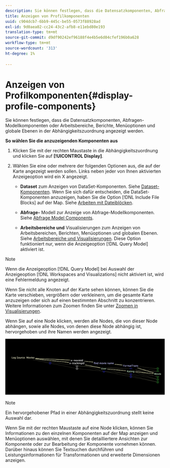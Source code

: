 ```yaml
---
description: Sie können festlegen, dass die Datensatzkomponenten, Abfragen-Modellkomponenten oder Arbeitsbereiche, Berichte, Menüoptionen und globale Ebenen in der Abhängigkeitszuordnung angezeigt werden.
title: Anzeigen von Profilkomponenten
uuid: c904dcb7-6bb9-445c-be55-0573f88928ad
exl-id: 9d0aea02-cc24-43c2-afb8-e11ebd80e193
translation-type: tm+mt
source-git-commit: d9df90242ef96188f4e4b5e6d04cfef196b0a628
workflow-type: tm+mt
source-wordcount: '313'
ht-degree: 1%

---
```


# Anzeigen von Profilkomponenten{#display-profile-components}

Sie können festlegen, dass die Datensatzkomponenten, Abfragen-Modellkomponenten oder Arbeitsbereiche, Berichte, Menüoptionen und globale Ebenen in der Abhängigkeitszuordnung angezeigt werden.

**So wählen Sie die anzuzeigenden Komponenten aus**

1. Klicken Sie mit der rechten Maustaste in die Abhängigkeitszuordnung und klicken Sie auf **[!UICONTROL Display]**.
1. Wählen Sie eine oder mehrere der folgenden Optionen aus, die auf der Karte angezeigt werden sollen. Links neben jeder von Ihnen aktivierten Anzeigeoption wird ein X angezeigt.

   * **Dataset** zum Anzeigen von DataSet-Komponenten. Siehe [Dataset-Komponenten](../../../../../home/c-get-started/c-admin-intrf/c-dataset-mgrs/c-dep-maps/c-dataset-comp.md#concept-4afe28ad29d14eca8a5000847254c293). Wenn Sie sich dafür entscheiden, die DataSet-Komponenten anzuzeigen, haben Sie die Option [!DNL Include File Blocks] auf der Map. Siehe [Arbeiten mit Dateiblöcken](../../../../../home/c-get-started/c-admin-intrf/c-dataset-mgrs/c-dep-maps/c-wkg-file-blocks.md#concept-3652bbabfbd34449a5f842d8aa598efc).

   * **Abfrage-** Modell zur Anzeige von Abfrage-Modellkomponenten. Siehe [Abfrage Model Components](../../../../../home/c-get-started/c-admin-intrf/c-dataset-mgrs/c-dep-maps/c-qry-mod-comp.md#concept-32c6dadd32f74179b026c7e96d47710f).

   * **Arbeitsbereiche und** Visualisierungen zum Anzeigen von Arbeitsbereichen, Berichten, Menüoptionen und globalen Ebenen. Siehe [Arbeitsbereiche und Visualisierungen](../../../../../home/c-get-started/c-admin-intrf/c-dataset-mgrs/c-dep-maps/c-wksps-vis.md#concept-abbd4fb115ff47f49f879466ce274921). Diese Option funktioniert nur, wenn die Anzeigeoption [!DNL Query Model] aktiviert ist.

>[!NOTE]
>
>Wenn die Anzeigeoption [!DNL Query Model] bei Auswahl der Anzeigeoption [!DNL Workspaces and Visualizations] nicht aktiviert ist, wird eine Fehlermeldung angezeigt.

Wenn Sie nicht alle Knoten auf der Karte sehen können, können Sie die Karte verschieben, vergrößern oder verkleinern, um die gesamte Karte anzuzeigen oder sich auf einen bestimmten Abschnitt zu konzentrieren. Weitere Informationen zum Zoomen finden Sie unter [Zoomen in Visualisierungen](../../../../../home/c-get-started/c-vis/c-zoom-vis.md#concept-7e33670bb5344f78a316f1a84cc20530).

Wenn Sie auf eine Node klicken, werden alle Nodes, die von dieser Node abhängen, sowie alle Nodes, von denen diese Node abhängig ist, hervorgehoben und ihre Namen werden angezeigt.

![](assets/vis_DependencyMap_HighlightedPath.png)

>[!NOTE]
>
>Ein hervorgehobener Pfad in einer Abhängigkeitszuordnung stellt keine Auswahl dar.

Wenn Sie mit der rechten Maustaste auf eine Node klicken, können Sie Informationen zu den einzelnen Komponenten auf der Map anzeigen und Menüoptionen auswählen, mit denen Sie detailliertere Ansichten zur Komponente oder zur Bearbeitung der Komponente vornehmen können. Darüber hinaus können Sie Textsuchen durchführen und Leistungsinformationen für Transformationen und erweiterte Dimensionen anzeigen.
